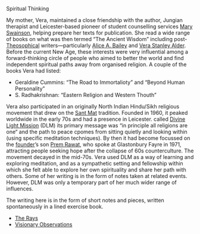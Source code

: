 Spiritual Thinking

My mother, Vera, maintained a close friendship with the author, Jungian therapist and Leicester-based pioneer of student counselling services [Mary Swainson](https://leicester.omeka.net/exhibits/show/so-that-they-may-have-life/mary-swainson-1/mary-swainson), helping prepare her texts for publication. She read a wide range of books on what was then termed “The Ancient Wisdom” including post-[Theosophical](https://www.britannica.com/topic/theosophy) writers—particularly [Alice A. Bailey](https://www.lucistrust.org/books/about_alice_a_bailey) and [Vera Stanley Alder](https://albion.org.uk/vera-stanley-alder-1894-1984/). Before the current New Age, these interests were very influential among a forward-thinking circle of people who aimed to better the world and find independent spiritual paths away from organised religion. A couple of the books Vera had listed:

- Geraldine Cummins: “The Road to Immortalioty” and “Beyond Human Personality”
- S. Radhakrishnan: “Eastern Religion and Western Thouth”

Vera also participated in an originally North Indian Hindu/Sikh religious movement that drew on the [Sant Mat](https://en.wikipedia.org/wiki/Contemporary_Sant_Mat_movements) tradition. Founded in 1960, it peaked worldwide in the early 70s and had a presence in Leicester. called [Divine Light Mission](https://newreligiousmovements.org/d/divine-light-mission/) (DLM) its primary message was “in principle all religions are one“ and the path to peace cpomes from sitting quietly and looking within (using specific meditation techniques). By then it had become focussed on the [founder](https://en.wikipedia.org/wiki/Hans_Maharaj)’s son [Prem Rawat](https://en.wikipedia.org/wiki/Prem_Rawat), who spoke at Glastonbury Fayre in 1971, attracting people seeking hope after the collapse of 60s counterculture. The movement decayed in the mid-70s. Vera used DLM as a way of learning and exploring meditation, and as a sympathetic setting and fellowship within which she felt able to explore her own spirituality and share her path with others. Some of her writing is in the form of notes taken at related events. However, DLM was only a temporary part of her much wider range of influences.

The writing here is in the form of short notes and pieces, written spontaneously in a lined exercise book.

- [The Rays](the-rays/)
- [Visionary Observations](visionary-observations/)